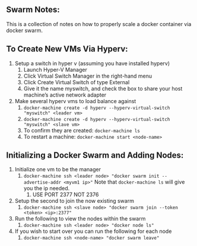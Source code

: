 ## Swarm Notes:

This is a collection of notes on how to properly scale a docker container via docker swarm.

## To Create New VMs Via Hyperv:

1. Setup a switch in hyper v (assuming you have installed hyperv)
    1. Launch Hyper-V Manager
    1. Click Virtual Switch Manager in the right-hand menu
    1. Click Create Virtual Switch of type External
    1. Give it the name myswitch, and check the box to share your host machine’s active network adapter
1. Make several hyperv vms to load balance against
    1. ```docker-machine create -d hyperv --hyperv-virtual-switch "myswitch" <leader vm>```
    1. ```docker-machine create -d hyperv --hyperv-virtual-switch "myswitch" <slave vm>``` 
    1. To confirm they are created: ```docker-machine ls```
    1. To restart a machine: ```docker-machine start <node-name>```

## Initializing a Docker Swarm and Adding Nodes:

1. Initialize one vm to be the manager
    1. ```docker-machine ssh <leader node> "docker swarm init --advertise-addr <myvm1 ip>"``` Note that ```docker-machine ls``` will give you the ip needed.
        1. USE PORT 2377 NOT 2376
1. Setup the second to join the now existing swarm
    1. ```docker-machine ssh <slave node> "docker swarm join --token <token> <ip>:2377"```
1. Run the following to view the nodes within the swarm
    1. ```docker-machine ssh <leader node> "docker node ls"```
1. If you wish to start over you can run the following for each node
    1. ```docker-machine ssh <node-name> "docker swarm leave"```
